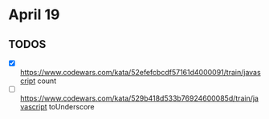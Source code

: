 # April 19

## TODOS

- [x] <https://www.codewars.com/kata/52efefcbcdf57161d4000091/train/javascript> count
- [ ] <https://www.codewars.com/kata/529b418d533b76924600085d/train/javascript> toUnderscore
